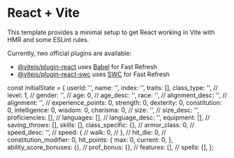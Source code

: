# React + Vite

This template provides a minimal setup to get React working in Vite with HMR and some ESLint rules.

Currently, two official plugins are available:

- [@vitejs/plugin-react](https://github.com/vitejs/vite-plugin-react/blob/main/packages/plugin-react/README.md) uses [Babel](https://babeljs.io/) for Fast Refresh
- [@vitejs/plugin-react-swc](https://github.com/vitejs/vite-plugin-react-swc) uses [SWC](https://swc.rs/) for Fast Refresh

const initialState = {
userId: '',
name: '',
index: '',
traits: [],
class_type: '',
// level: 1,
// gender: '',
// age: 0,
// age_desc: '',
race: '',
// alignment_desc: '',
// alignment: '',
// experience_points: 0,
strength: 0,
dexterity: 0,
constitution: 0,
intelligence: 0,
wisdom: 0,
charisma: 0,
// size: '',
// size_desc: '',
proficiencies: [],
// languages: [],
// language_desc: '',
equipment: [],
// saving_throws: [],
skills: [],
class_specific: {},
// armor_class: 0,
// speed_desc: '',
// speed: {
// walk: 0,
// },
// hit_die: 0,
// constitution_modifier: 0,
hit_points: {
max: 0,
current: 0,
},
ability_score_bonuses: {},
// prof_bonus: {},
// features: [],
// spells: [],
};
